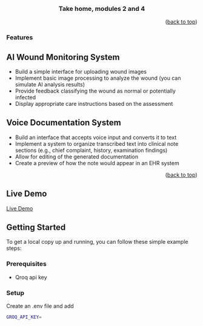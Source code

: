 <a name="readme-top"></a>

<br />
<div align="center">
  

  <h3 align="center">
    Take home, modules 2 and 4</h3>
</div>


<p align="right">(<a href="#readme-top">back to top</a>)</p>

### Features

## AI Wound Monitoring System
- Build a simple interface for uploading wound images
- Implement basic image processing to analyze the wound (you can simulate AI analysis results)
- Provide feedback classifying the wound as normal or potentially infected
- Display appropriate care instructions based on the assessment

## Voice Documentation System
- Build an interface that accepts voice input and converts it to text
- Implement a system to organize transcribed text into clinical note sections (e.g., chief complaint, history, examination findings)
- Allow for editing of the generated documentation
- Create a preview of how the note would appear in an EHR system

<p align="right">(<a href="#readme-top">back to top</a>)</p>

## Live Demo

[Live Demo]()

<!-- GETTING STARTED --> 
## Getting Started

To get a local copy up and running, you can follow these simple example steps:

### Prerequisites

- Qroq api key


### Setup

Create an .env file and add
```sh
GROQ_API_KEY=
```



